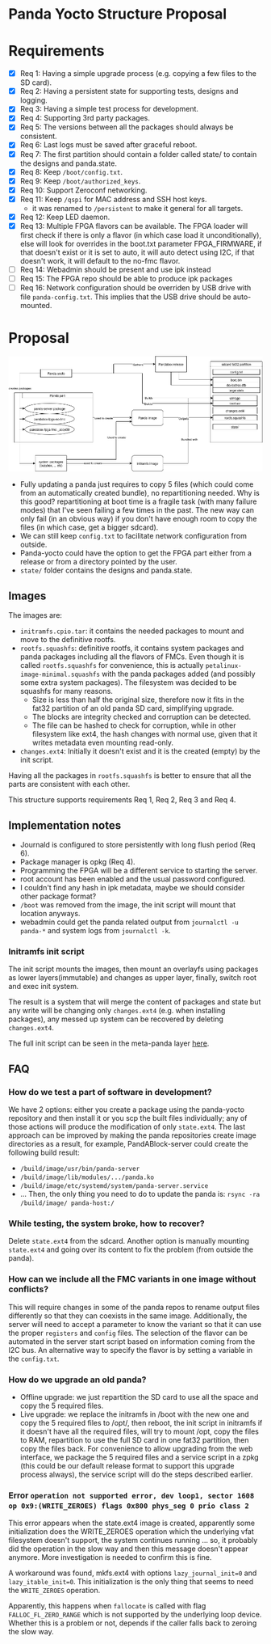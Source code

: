 # Panda Yocto Structure Proposal
# Requirements
- [x] Req 1: Having a simple upgrade process (e.g. copying a few files to the SD
  card).
- [x] Req 2: Having a persistent state for supporting tests, designs and logging.
- [x] Req 3: Having a simple test process for development.
- [x] Req 4: Supporting 3rd party packages.
- [x] Req 5: The versions between all the packages should always be consistent.
- [x] Req 6: Last logs must be saved after graceful reboot.
- [x] Req 7: The first partition should contain a folder called state/ to contain
  the designs and panda.state.
- [x] Req 8: Keep `/boot/config.txt`.
- [x] Req 9: Keep `/boot/authorized_keys`.
- [x] Req 10: Support Zeroconf networking.
- [x] Req 11: Keep `/qspi` for MAC address and SSH host keys.
  - it was renamed to `/persistent` to make it general for all targets.
- [x] Req 12: Keep LED daemon.
- [x] Req 13: Multiple FPGA flavors can be available. The FPGA loader will first
  check if there is only a flavor (in which case load it unconditionally), else
  will look for overrides in the boot.txt parameter FPGA_FIRMWARE, if that
  doesn't exist or it is set to auto, it will auto detect using I2C, if that
  doesn't work, it will default to the no-fmc flavor.
- [ ] Req 14: Webadmin should be present and use ipk instead
- [ ] Req 15: The FPGA repo should be able to produce ipk packages
- [ ] Req 16: Network configuration should be overriden by USB drive with file
  `panda-config.txt`. This implies that the USB drive should be auto-mounted.

# Proposal
![](./panda-yocto.drawio.png)
- Fully updating a panda just requires to copy 5 files (which could come from an
  automatically created bundle), no repartitioning
  needed. Why is this good? repartitioning at boot time is a fragile task (with
  many failure modes) that I've seen failing a few times in the past. The new
  way can only fail (in an obvious way) if you don't have enough room to copy
  the files (in which case, get a bigger sdcard).
- We can still keep `config.txt` to facilitate network configuration from
  outside.
- Panda-yocto could have the option to get the FPGA part either from a release
  or from a directory pointed by the user.
- `state/` folder contains the designs and panda.state.

## Images
The images are:
- `initramfs.cpio.tar`: it contains the needed packages to mount and move to the
  definitive rootfs.
- `rootfs.squashfs`: definitive rootfs, it contains system packages and panda
  packages including all the flavors of FMCs. Even though it is called
  `rootfs.squashfs` for convenience, this is actually
  `petalinux-image-minimal.squashfs` with the panda packages added (and possibly
  some extra system packages). The filesystem was decided to be squashfs for
  many reasons.
    - Size is less than half the original size, therefore now it fits in the
      fat32 partition of an old panda SD card, simplifying upgrade.
    - The blocks are integrity checked and corruption can be detected.
    - The file can be hashed to check for corruption, while in other filesystem
      like ext4, the hash changes with normal use, given that it writes metadata
      even mounting read-only.
- `changes.ext4`: Initially it doesn't exist and it is the created (empty) by
  the init script.

Having all the packages in `rootfs.squashfs` is better to ensure that all the
parts are consistent with each other.

This structure supports requirements Req 1, Req 2, Req 3 and Req 4.

## Implementation notes
- Journald is configured to store persistently with long flush period (Req 6).
- Package manager is opkg (Req 4). 
- Programming the FPGA will be a different service to starting the server.
- root account has been enabled and the usual password configured.
- I couldn't find any hash in ipk metadata, maybe we should consider other
  package format?
- `/boot` was removed from the image, the init script will mount that location
  anyways.
- webadmin could get the panda related output from `journalctl -u panda-*` and
  system logs from `journalctl -k`.

### Initramfs init script
The init script mounts the images, then mount an overlayfs using packages as
lower layers(immutable) and changes as upper layer, finally, switch root and
exec init system.

The result is a system that will merge the content of packages and state but any
write will be changing only `changes.ext4` (e.g. when installing packages), any
messed up system can be recovered by deleting `changes.ext4`.

The full init script can be seen in the meta-panda layer [here](https://github.com/PandABlocks/meta-panda/blob/rel-v2023.2/recipes-core/initrdscripts/files/pinit).

## FAQ
### How do we test a part of software in development?
We have 2 options: either you create a package using the panda-yocto repository
and then install it or you scp the built files individually; any of those
actions will produce the modification of only `state.ext4`.
The last approach can be improved by making the panda repositories create
image directories as a result, for example, PandABlock-server could
create the following build result:
- `/build/image/usr/bin/panda-server`
- `/build/image/lib/modules/.../panda.ko`
- `/build/image/etc/systemd/system/panda-server.service`
- ...
Then, the only thing you need to do to update the panda is:
`rsync -ra /build/image/ panda-host:/`

### While testing, the system broke, how to recover?
Delete `state.ext4` from the sdcard. Another option is manually mounting
 `state.ext4` and going over its content to fix the problem (from outside the
 panda).

### How can we include all the FMC variants in one image without conflicts?
This will require changes in some of the panda repos to rename output files
differently so that they can coexists in the same image.
Additionally, the server will need to accept a parameter to know the variant so
that it can use the proper `registers` and `config` files.
The selection of the flavor can be automated in the server start script based on
information coming from the I2C bus. An alternative way to specify the flavor is
by setting a variable in the `config.txt`.

### How do we upgrade an old panda?
- Offline upgrade: we just repartition the SD card to use all the space and copy
the 5 required files.
- Live upgrade: we replace the initramfs in /boot with the new one and copy the
  5 required files to /opt/, then reboot, the init script in initramfs
  if it doesn't have all the required files, will try to mount /opt, copy the
  files to RAM, repartition to use the full SD card in one fat32 partition,
  then copy the files back.
  For convenience to allow upgrading from the web interface, we package the 5
  required files and a service script in a zpkg (this could be our default
  release format to support this upgrade process always), the service script
  will do the steps described earlier.

### Error `operation not supported error, dev loop1, sector 1608 op 0x9:(WRITE_ZEROES) flags 0x800 phys_seg 0 prio class 2`
This error appears when the state.ext4 image is created, apparently some
initialization does the WRITE_ZEROES operation which the underlying vfat
filesystem doesn't support, the system continues running ... so, it probably did
the operation in the slow way and then this message doesn't appear anymore. More
 investigation is needed to confirm this is fine.
 
 A workaround was found, mkfs.ext4 with options `lazy_journal_init=0` and
 `lazy_itable_init=0`. This initialization is the only thing that seems to need
 the `WRITE_ZEROES` operation.

 Apparently, this happens when `fallocate` is called with flag
 `FALLOC_FL_ZERO_RANGE` which is not supported by the underlying loop device.
 Whether this is a problem or not, depends if the caller falls back to zeroing
 the slow way.
